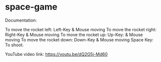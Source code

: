# space-game

Documentation:

To move the rocket left: Left-Key & Mouse moving
To move the rocket right: Right-Key & Mouse moving
To move the rocket up: Up-Key:  & Mouse moving
To move the rocket down: Down-Key & Mouse moving
Space Key: To shoot.


YouTube video link: https://youtu.be/dQ2G5j-Md60


